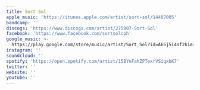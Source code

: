 ```yaml
---
title: Sort Sol
apple_music: 'https://itunes.apple.com/artist/sort-sol/14407005'
bandcamp: ''
discogs: 'https://www.discogs.com/artist/275907-Sort-Sol'
facebook: 'https://www.facebook.com/sortsolcph'
google_music: >-
  https://play.google.com/store/music/artist/Sort_Sol?id=A65j5i4sf2kie3hiltj5x2aspae
instagram: ''
soundcloud: ''
spotify: 'https://open.spotify.com/artist/15BYnFahZPTexrVSiqxbK7'
twitter: ''
website: ''
youtube: ''
---
```

